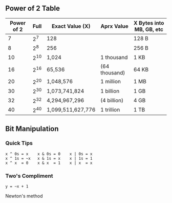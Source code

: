## Power of 2 Table

Power of 2 | Full | Exact Value (X)   | Aprx Value    | X Bytes into MB, GB, etc
---        | ---  | ---               | ---           | ---
7  | $2^7$ | 128               |               | 128 B
8  | $2^8$ | 256               |               | 256 B
10 | $2^{10}$ | 1,024             | 1 thousand    | 1 KB
16 | $2^{16}$ | 65,536            | (64 thousand) | 64 KB
20 | $2^{20}$ | 1,048,576         | 1 million     | 1 MB
30 | $2^{30}$ | 1,073,741,824     | 1 billion     | 1 GB
32 | $2^{32}$ | 4,294,967,296     | (4 billion)   | 4 GB
40 | $2^{40}$ | 1,099,511,627,776 | 1 trillion    | 1 TB


## Bit Manipulation

### Quick Tips
```
x ^ 0s = x    x & 0s = 0    x | 0s = x
x ^ 1s = ~x   x & 1s = x    x | 1s = 1
x ^ x  = 0    x & x  = 1    x | x  = x
```

### Two's Compliment
```
y = ~x + 1
```

Newton's method